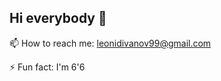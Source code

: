 ## Hi everybody 👋

<!--
**leongit78/leongit78** is a ✨ _special_ ✨ repository because its `README.md` (this file) appears on your GitHub profile.

Here are some ideas to get you started:

<!-- 🔭 I’m currently working on ... -->
<!-- 🌱 I’m currently learning -->
📫 How to reach me: leonidivanov99@gmail.com

⚡ Fun fact: I'm 6'6
